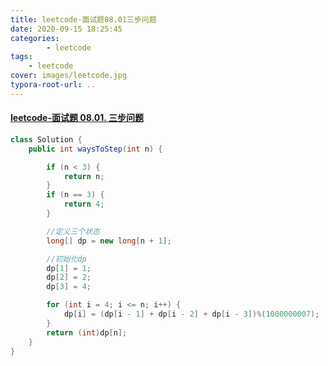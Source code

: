 ```yaml
---
title: leetcode-面试题08.01三步问题
date: 2020-09-15 18:25:45
categories: 
		- leetcode
tags: 
	- leetcode
cover: images/leetcode.jpg
typora-root-url: ..
---
```


#### [leetcode-面试题 08.01. 三步问题](https://leetcode-cn.com/problems/three-steps-problem-lcci/)

```java
class Solution {
    public int waysToStep(int n) {

        if (n < 3) {
            return n;
        }
        if (n == 3) {
            return 4;
        }

        //定义三个状态
        long[] dp = new long[n + 1];

        //初始化dp
        dp[1] = 1;
        dp[2] = 2;
        dp[3] = 4;

        for (int i = 4; i <= n; i++) {
            dp[i] = (dp[i - 1] + dp[i - 2] + dp[i - 3])%(1000000007);
        }
        return (int)dp[n];
    }
}
```

